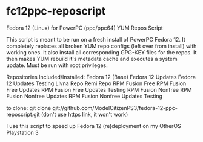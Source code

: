 # fc12ppc-reposcript

Fedora 12 (Linux) for PowerPC (ppc/ppc64) YUM Repos Script

This script is meant to be run on a fresh install of PowerPC Fedora 12.
It completely replaces all broken YUM repo configs (left over from install) with working ones.
It also install all corresponding GPG-KEY files for the repos.
It then makes YUM rebuild it's metadata cache and executes a system update.
Must be run with root privileges.

Repositories Included/Installed:
  Fedora 12 (Base)
  Fedora 12 Updates
  Fedora 12 Updates Testing
  Livna Repo
  Remi Repo
  RPM Fusion Free
  RPM Fusion Free Updates
  RPM Fusion Free Updates Testing
  RPM Fusion Nonfree
  RPM Fusion Nonfree Updates
  RPM Fusion Nonfree Updates Testing

to clone: git clone git://github.com/ModelCitizenPS3/fedora-12-ppc-reposcript.git
(don't use https link, it won't work)

I use this script to speed up Fedora 12 (re)deployment on my OtherOS Playstation 3
